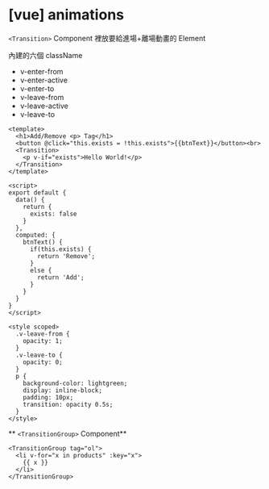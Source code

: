 # [vue] animations

`<Transition>` Component 裡放要給進場+離場動畫的 Element

內建的六個 className

- v-enter-from
- v-enter-active
- v-enter-to
- v-leave-from
- v-leave-active
- v-leave-to

```
<template>
  <h1>Add/Remove <p> Tag</h1>
  <button @click="this.exists = !this.exists">{{btnText}}</button><br>
  <Transition>
    <p v-if="exists">Hello World!</p>
  </Transition>
</template>

<script>
export default {
  data() {
    return {
      exists: false
    }
  },
  computed: {
    btnText() {
      if(this.exists) {
        return 'Remove';
      }
      else {
        return 'Add';
      }
    }
  }
}
</script>

<style scoped>
  .v-leave-from {
    opacity: 1;
  }
  .v-leave-to {
    opacity: 0;
  }
  p {
    background-color: lightgreen;
    display: inline-block;
    padding: 10px;
    transition: opacity 0.5s;
  }
</style>

```

** `<TransitionGroup>` Component**

```
<TransitionGroup tag="ol">
  <li v-for="x in products" :key="x">
    {{ x }}
  </li>
</TransitionGroup>

```
